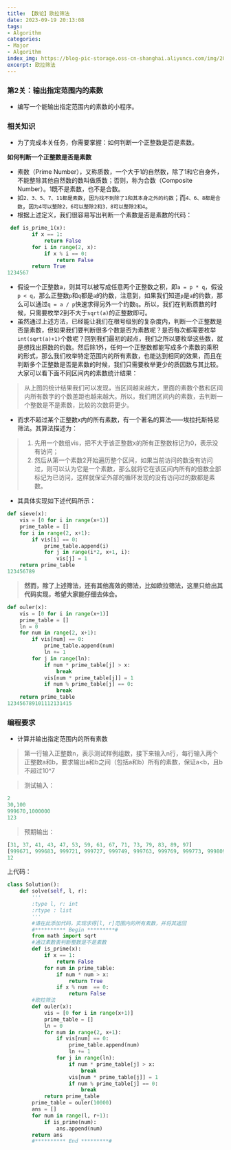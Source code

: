 ```yaml
---
title: 【数论】欧拉筛法
date: 2023-09-19 20:13:08
tags: 
- Algorithm
categories:
- Major
- Algorithm
index_img: https://blog-pic-storage.oss-cn-shanghai.aliyuncs.com/img/202309192017040.png
excerpt: 欧拉筛法
---
```


### 第2关：输出指定范围内的素数

- 编写一个能输出指定范围内的素数的小程序。

### 相关知识

- 为了完成本关任务，你需要掌握：如何判断一个正整数是否是素数。

**如何判断一个正整数是否是素数**

- 素数（Prime Number），又称质数，一个大于1的自然数，除了1和它自身外，不能整除其他自然数的数叫做质数；否则，称为合数（Composite Number）。1既不是素数，也不是合数。
- 如`2、3、5、7、11都是素数`，`因为找不到除了1和其本身之外的约数`；而`4、6、8都是合数`，`因为4可以整除2，6可以整除2和3，8可以整除2和4`。
- 根据上述定义，我们很容易写出判断一个素数是否是素数的代码：

```python
 def is_prime_1(x):
        if x == 1:
            return False
        for i in range(2, x):
            if x % i == 0:
                return False
        return True
1234567
```

- 假设一个正整数a，则其可以被写成任意两个正整数之积，即`a = p * q`，假设`p < q`，那么正整数`p`和`q`都是`a`的约数，注意到，如果我们知道`p`是`a`的约数，那么可以通过`q = a / p`快速求得另外一个约数`q`。所以，我们在判断质数的时候，只需要枚举2到不大于`sqrt(a)`的正整数即可。
- 虽然通过上述方法，已经能让我们在根号级别的复杂度内，判断一个正整数是否是素数，但如果我们要判断很多个数是否为素数呢？是否每次都需要枚举`int(sqrt(a)+1)`个数呢？回到我们最初的起点，我们之所以要枚举这些数，就是想找出原数的约数。然后除1外，任何一个正整数都能写成多个素数的乘积的形式，那么我们枚举特定范围内的所有素数，也能达到相同的效果，而且在判断多个正整数是否是素数的时候，我们只需要枚举更少的质因数与其比较。大家可以看下面不同区间内的素数统计结果：
  

> 从上图的统计结果我们可以发现，当区间越来越大，里面的素数个数和区间内所有数字的个数差距也越来越大。所以，我们用区间内的素数，去判断一个整数是不是素数，比较的次数将更少。

- 而求不超过某个正整数x内的所有素数，有一个著名的算法——埃拉托斯特尼筛法。其算法描述为：

> 1. 先用一个数组vis，把不大于该正整数x的所有正整数标记为0，表示没有访问；
> 2. 然后从第一个素数2开始遍历整个区间，如果当前访问的数没有访问过，则可以认为它是一个素数，那么就将它在该区间内所有的倍数全部标记为已访问，这样就保证外部的循环发现的没有访问过的数都是素数。

- 其具体实现如下述代码所示：

```python
def sieve(x):
    vis = [0 for i in range(x+1)]
    prime_table = []
    for i in range(2, x+1):
        if vis[i] == 0:
            prime_table.append(i)
            for j in range(i*2, x+1, i):
                vis[j] = 1
    return prime_table
123456789
```

> **然而，除了上述筛法，还有其他高效的筛法，比如欧拉筛法，这里只给出其代码实现，希望大家能仔细去体会。**

```python
def ouler(x):
    vis = [0 for i in range(x+1)]
    prime_table = []
    ln = 0
    for num in range(2, x+1):
        if vis[num] == 0:
            prime_table.append(num)
            ln += 1
        for j in range(ln):
            if num * prime_table[j] > x:
                break
            vis[num * prime_table[j]] = 1
            if num % prime_table[j] == 0:
                break
    return prime_table
123456789101112131415
```

### 编程要求

- 计算并输出指定范围内的所有素数

> 第一行输入正整数n，表示测试样例组数，接下来输入n行，每行输入两个正整数a和b，要求输出a和b之间（包括a和b）所有的素数，保证a<b，且b不超过10^7

> 测试输入：

```python
2
30,100
999670,1000000
123
```

> 预期输出：

```python
[31, 37, 41, 43, 47, 53, 59, 61, 67, 71, 73, 79, 83, 89, 97]
[999671, 999683, 999721, 999727, 999749, 999763, 999769, 999773, 999809, 999853, 999863, 999883, 999907, 999917, 999931, 999953, 999959, 999961, 999979, 999983]
12
```

上代码：

```python
class Solution():
    def solve(self, l, r):
        '''
        :type l, r: int
        :rtype : list
        '''
        #请在此添加代码，实现求得[l, r]范围内的所有素数，并将其返回
        #********** Begin *********#
        from math import sqrt
        #通过素数表判断整数是不是素数
        def is_prime(x):
            if x == 1:
                return False
            for num in prime_table:
                if num * num > x:
                    return True
                if x % num  == 0:
                    return False
        #欧拉筛法
        def ouler(x):
            vis = [0 for i in range(x+1)]
            prime_table = []
            ln = 0
            for num in range(2, x+1):
                if vis[num] == 0:
                    prime_table.append(num)
                    ln += 1
                for j in range(ln):
                    if num * prime_table[j] > x:
                        break
                    vis[num * prime_table[j]] = 1
                    if num % prime_table[j] == 0:
                        break
            return prime_table
        prime_table = ouler(10000)
        ans = []
        for num in range(l, r+1):
            if is_prime(num):
                ans.append(num)
        return ans
        #********** End *********#
```

